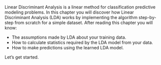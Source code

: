Linear Discriminant Analysis is a linear method for classification predictive modeling problems.
In this chapter you will discover how Linear Discriminant Analysis (LDA) works by implementing
the algorithm step-by-step from scratch for a simple dataset. After reading this chapter you
will know:
- The assumptions made by LDA about your training data.
- How to calculate statistics required by the LDA model from your data.
- How to make predictions using the learned LDA model.

Let’s get started.
